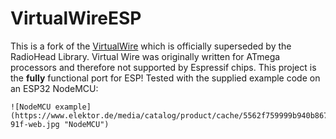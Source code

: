 # VirtualWireESP

This is a fork of the [VirtualWire](https://www.airspayce.com/mikem/arduino/VirtualWire/) which is officially superseded by the RadioHead Library.
Virtual Wire was originally written for ATmega processors and therefore not supported by Espressif chips.
This project is the **fully** functional port for ESP!
Tested with the supplied example code on an ESP32 NodeMCU:
```
![NodeMCU example](https://www.elektor.de/media/catalog/product/cache/5562f759999b940b867d7ecf207c58b6/1/6/169034-91f-web.jpg "NodeMCU")
